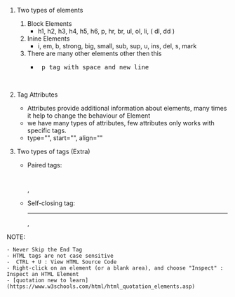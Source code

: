 1. Two types of elements
    1. Block Elements 
        - h1, h2, h3, h4, h5, h6, p, hr, br, ul, ol, li, ( dl, dd ) 
    2. Inine Elements 
        - i, em, b, strong, big, small, sub, sup, u, ins, del, s, mark
    3. There are many other elements other then this 
        - <pre> p tag with space and new line


2. Tag Attributes
    - Attributes provide additional information about elements, many times it help to change the  behaviour of Element
    - we have many types of attributes, few attributes only works with specific tags.
    - type="", start="", align=""

3. Two types of tags (Extra)
    - Paired tags: <h1></h1>, <p></p>
    - Self-closing tag: <hr>, <br/> 



NOTE: 

    - Never Skip the End Tag
    - HTML tags are not case sensitive
    -  CTRL + U : View HTML Source Code
    - Right-click on an element (or a blank area), and choose "Inspect" : Inspect an HTML Element
    - [quotation new to learn](https://www.w3schools.com/html/html_quotation_elements.asp)